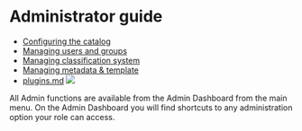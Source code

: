 # Administrator guide

-   [Configuring the catalog](configuring-the-catalog/index.md)
-   [Managing users and groups](managing-users-and-groups/index.md)
-   [Managing classification system](managing-classification-systems/index.md)
-   [Managing metadata & template](managing-metadata-standards/index.md)
-   [plugins.md](plugins/plugins.md)
![](img/admin.png)

All Admin functions are available from the Admin Dashboard from the main menu. On the Admin Dashboard you will find shortcuts to any administration option your role can access.
